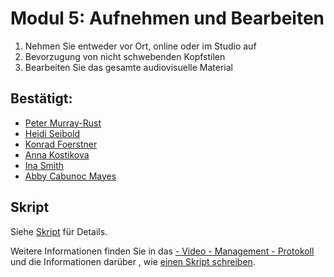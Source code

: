 # Modul 5: Aufnehmen und Bearbeiten

1. Nehmen Sie entweder vor Ort, online oder im Studio auf 
2. Bevorzugung von nicht schwebenden Kopfstilen 
3. Bearbeiten Sie das gesamte audiovisuelle Material 

## Bestätigt:

* [Peter Murray-Rust](https://twitter.com/petermurrayrust)
* [Heidi Seibold](https://twitter.com/HeidiBaya)
* [Konrad Foerstner](https://twitter.com/konradfoerstner)
* [Anna Kostikova](https://twitter.com/oxytheca)
* [Ina Smith](https://twitter.com/ismonet)
* [Abby Cabunoc Mayes](https://twitter.com/abbycabs)

## Skript

Siehe [Skript](script_intro.md) für Details.

Weitere Informationen finden Sie in das [- Video - Management - Protokoll](https://github.com/OpenScienceMOOC/Module-5-Open-Research-Software-and-Open-Source/blob/master/production_toolkit/Video_management_protocol.md) und die Informationen darüber , wie [einen Skript schreiben](https://github.com/OpenScienceMOOC/Module-5-Open-Research-Software-and-Open-Source/blob/master/production_toolkit/Writing_a_script.md).